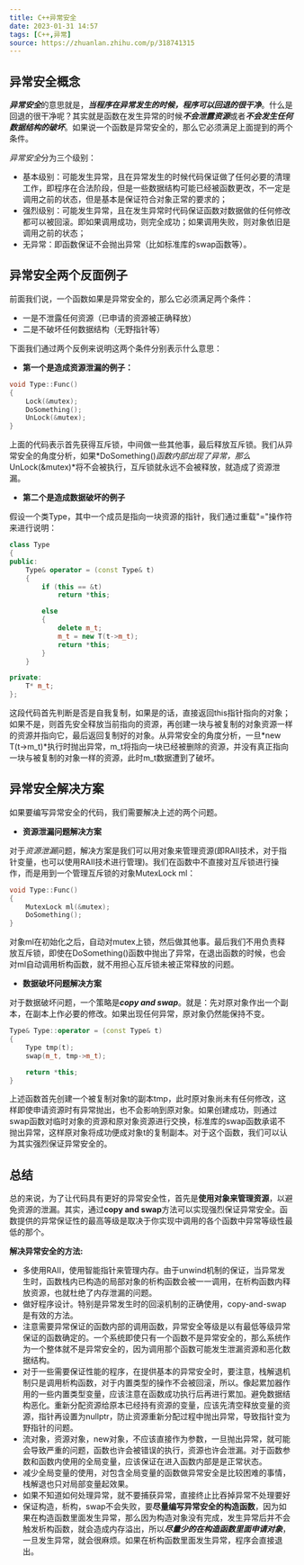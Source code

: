 ```yaml
---
title: C++异常安全
date: 2023-01-31 14:57  
tags: [C++,异常]  
source: https://zhuanlan.zhihu.com/p/318741315
---
```

## 异常安全概念

***异常安全***的意思就是，***当程序在异常发生的时候，程序可以回退的很干净***。什么是回退的很干净呢？其实就是函数在发生异常的时候***不会泄露资源***或者***不会发生任何数据结构的破坏***。如果说一个函数是异常安全的，那么它必须满足上面提到的两个条件。

*异常安全*分为三个级别：

- 基本级别：可能发生异常，且在异常发生的时候代码保证做了任何必要的清理工作，即程序在合法阶段，但是一些数据结构可能已经被函数更改，不一定是调用之前的状态，但是基本是保证符合对象正常的要求的；
- 强烈级别：可能发生异常，且在发生异常时代码保证函数对数据做的任何修改都可以被回滚。即如果调用成功，则完全成功；如果调用失败，则对象依旧是调用之前的状态；
- 无异常：即函数保证不会抛出异常（比如标准库的swap函数等）。

## 异常安全两个反面例子

前面我们说，一个函数如果是异常安全的，那么它必须满足两个条件：

-   一是不泄露任何资源（已申请的资源被正确释放）
-   二是不破坏任何数据结构（无野指针等）

下面我们通过两个反例来说明这两个条件分别表示什么意思：

-   **第一个是造成资源泄漏的例子：**

```C++
void Type::Func()
{
    Lock(&mutex);
    DoSomething();
    UnLock(&mutex);
}
```

上面的代码表示首先获得互斥锁，中间做一些其他事，最后释放互斥锁。我们从异常安全的角度分析，如果*DoSomething()*函数内部出现了异常，那么*UnLock(&mutex)*将不会被执行，互斥锁就永远不会被释放，就造成了资源泄漏。

-   **第二个是造成数据破坏的例子**

假设一个类Type，其中一个成员是指向一块资源的指针，我们通过重载"="操作符来进行说明：

```C++
class Type
{
public:
    Type& operator = (const Type& t)
    {
        if (this == &t)
            return *this;

        else
        {
            delete m_t;
            m_t = new T(t->m_t);
            return *this;
        }
    }

private:
    T* m_t;
};
```

这段代码首先判断是否是自我复制，如果是的话，直接返回this指针指向的对象；如果不是，则首先安全释放当前指向的资源，再创建一块与被复制的对象资源一样的资源并指向它，最后返回复制好的对象。从异常安全的角度分析，一旦*new T(t->m_t)*执行时抛出异常，m_t将指向一块已经被删除的资源，并没有真正指向一块与被复制的对象一样的资源，此时m_t数据遭到了破坏。

## 异常安全解决方案

如果要编写异常安全的代码，我们需要解决上述的两个问题。

-   **资源泄漏问题解决方案**

对于*资源泄漏*问题，解决方案是我们可以用对象来管理资源(即RAII技术，对于指针变量，也可以使用RAII技术进行管理)。我们在函数中不直接对互斥锁进行操作，而是用到一个管理互斥锁的对象MutexLock ml：

```C++
void Type::Func()
{
    MutexLock ml(&mutex);
    DoSomething();
}
```

对象ml在初始化之后，自动对mutex上锁，然后做其他事。最后我们不用负责释放互斥锁，即使在DoSomething()函数中抛出了异常，在退出函数的时候，也会对ml自动调用析构函数，就不用担心互斥锁未被正常释放的问题。

-   **数据破坏问题解决方案**

对于数据破坏问题，一个策略是***copy and swap***。就是：先对原对象作出一个副本，在副本上作必要的修改。如果出现任何异常，原对象仍然能保持不变。

```C++
Type& Type::operator = (const Type& t)
{
    Type tmp(t);
    swap(m_t, tmp->m_t);

    return *this;
}
```

上述函数首先创建一个被复制对象t的副本tmp，此时原对象尚未有任何修改，这样即使申请资源时有异常抛出，也不会影响到原对象。如果创建成功，则通过swap函数对临时对象的资源和原对象资源进行交换，标准库的swap函数承诺不抛出异常，这样原对象将成功便成对象t的复制副本。对于这个函数，我们可以认为其实强烈保证异常安全的。

## 总结

总的来说，为了让代码具有更好的异常安全性，首先是**使用对象来管理资源**，以避免资源的泄漏。其实，通过**copy and swap**方法可以实现强烈保证异常安全。函数提供的异常保证性的最高等级是取决于你实现中调用的各个函数中异常等级性最低的那个。

**解决异常安全的方法:**

-   多使用RAII，使用智能指针来管理内存。由于unwind机制的保证，当异常发生时，函数栈内已构造的局部对象的析构函数会被一一调用，在析构函数内释放资源，也就杜绝了内存泄漏的问题。
-   做好程序设计。特别是异常发生时的回滚机制的正确使用，copy-and-swap是有效的方法。
-   注意需要异常保证的函数内部的调用函数，异常安全等级是以有最低等级异常保证的函数确定的。一个系统即使只有一个函数不是异常安全的，那么系统作为一个整体就不是异常安全的，因为调用那个函数可能发生泄漏资源和恶化数据结构。
-   对于一些需要保证性能的程序，在提供基本的异常安全时，要注意，栈解退机制只是调用析构函数，对于内置类型的操作不会被回滚，所以。像起累加器作用的一些内置类型变量，应该注意在函数成功执行后再进行累加。避免数据结构恶化。重新分配资源给原本已经持有资源的变量，应该先清空释放变量的资源，指针再设置为nullptr，防止资源重新分配过程中抛出异常，导致指针变为野指针的问题。
-   流对象，资源对象，new对象，不应该直接作为参数，一旦抛出异常，就可能会导致严重的问题，函数也许会被错误的执行，资源也许会泄漏。对于函数参数和函数内使用的全局变量，应该保证在进入函数内部是是正常状态。
-   减少全局变量的使用，对包含全局变量的函数做异常安全是比较困难的事情，栈解退也只对局部变量起效果。
-   如果不知道如何处理异常，就不要捕获异常，直接终止比吞掉异常不处理要好
-   保证构造，析构，swap不会失败，要**尽量编写异常安全的构造函数**，因为如果在构造函数里面发生异常，那么因为构造对象没有完成，发生异常后并不会触发析构函数，就会造成内存溢出，所以***尽量少的在构造函数里面申请对象***，一旦发生异常，就会很麻烦。如果在析构函数里面发生异常，程序会直接退出。